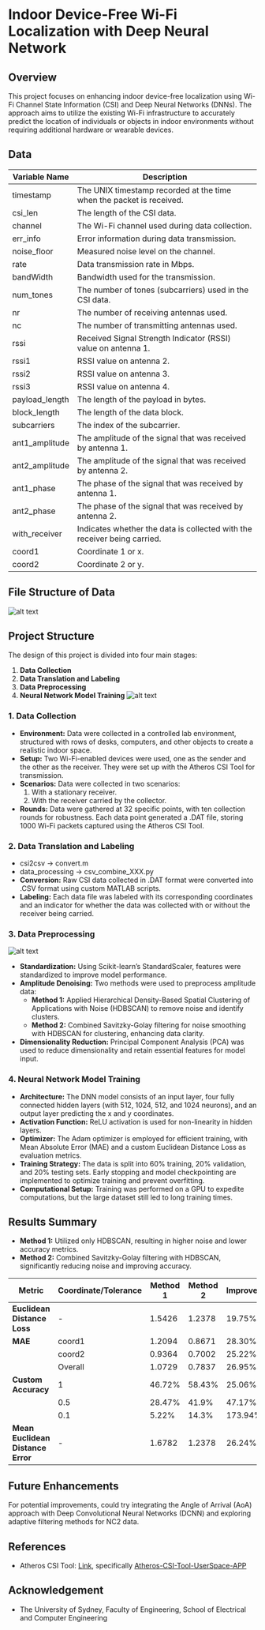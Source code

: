 # Indoor Device-Free Wi-Fi Localization with Deep Neural Network

## Overview
This project focuses on enhancing indoor device-free localization using Wi-Fi Channel State Information (CSI) and Deep Neural Networks (DNNs). The approach aims to utilize the existing Wi-Fi infrastructure to accurately predict the location of individuals or objects in indoor environments without requiring additional hardware or wearable devices.

## Data
| **Variable Name**     | **Description**                                                                 |
|------------------------|---------------------------------------------------------------------------------|
| timestamp             | The UNIX timestamp recorded at the time when the packet is received.           |
| csi_len               | The length of the CSI data.                                                    |
| channel               | The Wi-Fi channel used during data collection.                                 |
| err_info              | Error information during data transmission.                                    |
| noise_floor           | Measured noise level on the channel.                                           |
| rate                  | Data transmission rate in Mbps.                                                |
| bandWidth             | Bandwidth used for the transmission.                                           |
| num_tones             | The number of tones (subcarriers) used in the CSI data.                        |
| nr                    | The number of receiving antennas used.                                         |
| nc                    | The number of transmitting antennas used.                                      |
| rssi                  | Received Signal Strength Indicator (RSSI) value on antenna 1.                 |
| rssi1                 | RSSI value on antenna 2.                                                      |
| rssi2                 | RSSI value on antenna 3.                                                      |
| rssi3                 | RSSI value on antenna 4.                                                      |
| payload_length        | The length of the payload in bytes.                                            |
| block_length          | The length of the data block.                                                  |
| subcarriers           | The index of the subcarrier.                                                   |
| ant1_amplitude        | The amplitude of the signal that was received by antenna 1.                    |
| ant2_amplitude        | The amplitude of the signal that was received by antenna 2.                    |
| ant1_phase            | The phase of the signal that was received by antenna 1.                        |
| ant2_phase            | The phase of the signal that was received by antenna 2.                        |
| with_receiver         | Indicates whether the data is collected with the receiver being carried.       |
| coord1                | Coordinate 1 or x.                                                             |
| coord2                | Coordinate 2 or y.                                                             |

## File Structure of Data
![alt text](file_structure.png)

## Project Structure
The design of this project is divided into four main stages:
1. **Data Collection**
2. **Data Translation and Labeling**
3. **Data Preprocessing**
4. **Neural Network Model Training**
![alt text](overview_flowchart.png)

### 1. Data Collection
- **Environment:** Data were collected in a controlled lab environment, structured with rows of desks, computers, and other objects to create a realistic indoor space.
- **Setup:** Two Wi-Fi-enabled devices were used, one as the sender and the other as the receiver. They were set up with the Atheros CSI Tool for transmission.
- **Scenarios:** Data were collected in two scenarios: 
  1. With a stationary receiver.
  2. With the receiver carried by the collector.
- **Rounds:** Data were gathered at 32 specific points, with ten collection rounds for robustness. Each data point generated a .DAT file, storing 1000 Wi-Fi packets captured using the Atheros CSI Tool.

### 2. Data Translation and Labeling
- csi2csv -> convert.m
- data_processing -> csv_combine_XXX.py
- **Conversion:** Raw CSI data collected in .DAT format were converted into .CSV format using custom MATLAB scripts.
- **Labeling:** Each data file was labeled with its corresponding coordinates and an indicator for whether the data was collected with or without the receiver being carried.

### 3. Data Preprocessing
![alt text](preprocessing_flowchart.png)
- **Standardization:** Using Scikit-learn’s StandardScaler, features were standardized to improve model performance.
- **Amplitude Denoising:** Two methods were used to preprocess amplitude data:
  - **Method 1:** Applied Hierarchical Density-Based Spatial Clustering of Applications with Noise (HDBSCAN) to remove noise and identify clusters.
  - **Method 2:** Combined Savitzky-Golay filtering for noise smoothing with HDBSCAN for clustering, enhancing data clarity.
- **Dimensionality Reduction:** Principal Component Analysis (PCA) was used to reduce dimensionality and retain essential features for model input.

### 4. Neural Network Model Training
- **Architecture:** The DNN model consists of an input layer, four fully connected hidden layers (with 512, 1024, 512, and 1024 neurons), and an output layer predicting the x and y coordinates.
- **Activation Function:** ReLU activation is used for non-linearity in hidden layers.
- **Optimizer:** The Adam optimizer is employed for efficient training, with Mean Absolute Error (MAE) and a custom Euclidean Distance Loss as evaluation metrics.
- **Training Strategy:** The data is split into 60% training, 20% validation, and 20% testing sets. Early stopping and model checkpointing are implemented to optimize training and prevent overfitting.
- **Computational Setup:** Training was performed on a GPU to expedite computations, but the large dataset still led to long training times.

## Results Summary
- **Method 1:** Utilized only HDBSCAN, resulting in higher noise and lower accuracy metrics.
- **Method 2:** Combined Savitzky-Golay filtering with HDBSCAN, significantly reducing noise and improving accuracy.

| **Metric**                     | **Coordinate/Tolerance** | **Method 1** | **Method 2** | **Improvement**  |
|--------------------------------|--------------------------|--------------|--------------|------------------|
| **Euclidean Distance Loss**    | -                        | 1.5426       | 1.2378       | 19.75%           |
| **MAE**                        | coord1                   | 1.2094       | 0.8671       | 28.30%           |
|                                | coord2                   | 0.9364       | 0.7002       | 25.22%           |
|                                | Overall                  | 1.0729       | 0.7837       | 26.95%           |
| **Custom Accuracy**            | 1                        | 46.72%       | 58.43%       | 25.06%           |
|                                | 0.5                      | 28.47%       | 41.9%        | 47.17%           |
|                                | 0.1                      | 5.22%        | 14.3%        | 173.94%          |
| **Mean Euclidean Distance Error** | -                      | 1.6782       | 1.2378       | 26.24%           |



## Future Enhancements
For potential improvements, could try integrating the Angle of Arrival (AoA) approach with Deep Convolutional Neural Networks (DCNN) and exploring adaptive filtering methods for NC2 data.

## References
- Atheros CSI Tool: [Link](https://wands.sg/research/wifi/AtherosCSI/), specifically [Atheros-CSI-Tool-UserSpace-APP](https://github.com/xieyaxiongfly/Atheros-CSI-Tool-UserSpace-APP/tree/master)

## Acknowledgement
- The University of Sydney, Faculty of Engineering, School of Electrical and Computer Engineering
